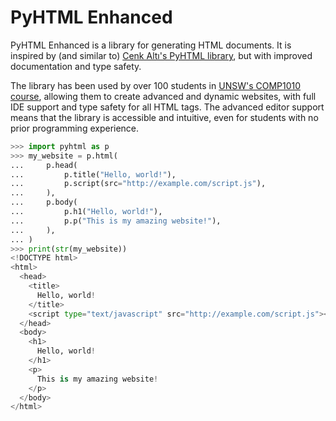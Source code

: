 # PyHTML Enhanced

PyHTML Enhanced is a library for generating HTML documents. It is inspired by
(and similar to) [Cenk Altı's PyHTML library](https://github.com/cenkalti/pyhtml),
but with improved documentation and type safety.

The library has been used by over 100 students in
[UNSW's COMP1010 course](https://www.handbook.unsw.edu.au/undergraduate/courses/2024/COMP1010),
allowing them to create advanced and dynamic websites, with full IDE support
and type safety for all HTML tags. The advanced editor support means that the
library is accessible and intuitive, even for students with no prior
programming experience.

```py
>>> import pyhtml as p
>>> my_website = p.html(
...     p.head(
...         p.title("Hello, world!"),
...         p.script(src="http://example.com/script.js"),
...     ),
...     p.body(
...         p.h1("Hello, world!"),
...         p.p("This is my amazing website!"),
...     ),
... )
>>> print(str(my_website))
<!DOCTYPE html>
<html>
  <head>
    <title>
      Hello, world!
    </title>
    <script type="text/javascript" src="http://example.com/script.js"></script>
  </head>
  <body>
    <h1>
      Hello, world!
    </h1>
    <p>
      This is my amazing website!
    </p>
  </body>
</html>
```
